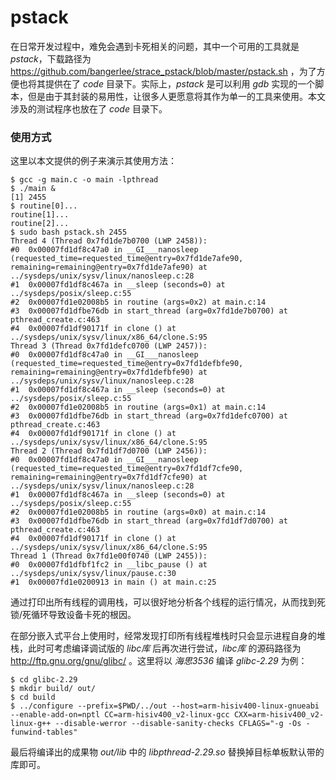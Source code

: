 # pstack

在日常开发过程中，难免会遇到卡死相关的问题，其中一个可用的工具就是 *pstack*，下载路径为 https://github.com/bangerlee/strace_pstack/blob/master/pstack.sh ，为了方便也将其提供在了 *code* 目录下。实际上，*pstack* 是可以利用 *gdb* 实现的一个脚本，但是由于其封装的易用性，让很多人更愿意将其作为单一的工具来使用。本文涉及的测试程序也放在了 *code* 目录下。

### 使用方式

这里以本文提供的例子来演示其使用方法：

```shell
$ gcc -g main.c -o main -lpthread
$ ./main &
[1] 2455
$ routine[0]...
routine[1]...
routine[2]...
$ sudo bash pstack.sh 2455
Thread 4 (Thread 0x7fd1de7b0700 (LWP 2458)):
#0  0x00007fd1df8c47a0 in __GI___nanosleep (requested_time=requested_time@entry=0x7fd1de7afe90, remaining=remaining@entry=0x7fd1de7afe90) at ../sysdeps/unix/sysv/linux/nanosleep.c:28
#1  0x00007fd1df8c467a in __sleep (seconds=0) at ../sysdeps/posix/sleep.c:55
#2  0x00007fd1e02008b5 in routine (args=0x2) at main.c:14
#3  0x00007fd1dfbe76db in start_thread (arg=0x7fd1de7b0700) at pthread_create.c:463
#4  0x00007fd1df90171f in clone () at ../sysdeps/unix/sysv/linux/x86_64/clone.S:95
Thread 3 (Thread 0x7fd1defc0700 (LWP 2457)):
#0  0x00007fd1df8c47a0 in __GI___nanosleep (requested_time=requested_time@entry=0x7fd1defbfe90, remaining=remaining@entry=0x7fd1defbfe90) at ../sysdeps/unix/sysv/linux/nanosleep.c:28
#1  0x00007fd1df8c467a in __sleep (seconds=0) at ../sysdeps/posix/sleep.c:55
#2  0x00007fd1e02008b5 in routine (args=0x1) at main.c:14
#3  0x00007fd1dfbe76db in start_thread (arg=0x7fd1defc0700) at pthread_create.c:463
#4  0x00007fd1df90171f in clone () at ../sysdeps/unix/sysv/linux/x86_64/clone.S:95
Thread 2 (Thread 0x7fd1df7d0700 (LWP 2456)):
#0  0x00007fd1df8c47a0 in __GI___nanosleep (requested_time=requested_time@entry=0x7fd1df7cfe90, remaining=remaining@entry=0x7fd1df7cfe90) at ../sysdeps/unix/sysv/linux/nanosleep.c:28
#1  0x00007fd1df8c467a in __sleep (seconds=0) at ../sysdeps/posix/sleep.c:55
#2  0x00007fd1e02008b5 in routine (args=0x0) at main.c:14
#3  0x00007fd1dfbe76db in start_thread (arg=0x7fd1df7d0700) at pthread_create.c:463
#4  0x00007fd1df90171f in clone () at ../sysdeps/unix/sysv/linux/x86_64/clone.S:95
Thread 1 (Thread 0x7fd1e00f0740 (LWP 2455)):
#0  0x00007fd1dfbf1fc2 in __libc_pause () at ../sysdeps/unix/sysv/linux/pause.c:30
#1  0x00007fd1e0200913 in main () at main.c:25
```

通过打印出所有线程的调用栈，可以很好地分析各个线程的运行情况，从而找到死锁/死循环导致设备卡死的根因。

在部分嵌入式平台上使用时，经常发现打印所有线程堆栈时只会显示进程自身的堆栈，此时可考虑编译调试版的 *libc库* 后再次进行尝试，*libc库* 的源码路径为 http://ftp.gnu.org/gnu/glibc/ 。这里将以 *海思3536* 编译 *glibc-2.29* 为例：

```shell
$ cd glibc-2.29
$ mkdir build/ out/
$ cd build
$ ../configure --prefix=$PWD/../out --host=arm-hisiv400-linux-gnueabi --enable-add-on=nptl CC=arm-hisiv400_v2-linux-gcc CXX=arm-hisiv400_v2-linux-g++ --disable-werror --disable-sanity-checks CFLAGS="-g -Os -funwind-tables"
```

最后将编译出的成果物 *out/lib* 中的 *libpthread-2.29.so* 替换掉目标单板默认带的库即可。

